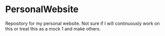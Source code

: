 # PersonalWebsite
Repository for my personal website. Not sure if I will continuously work on this or treat this as a mock 1 and make others.
